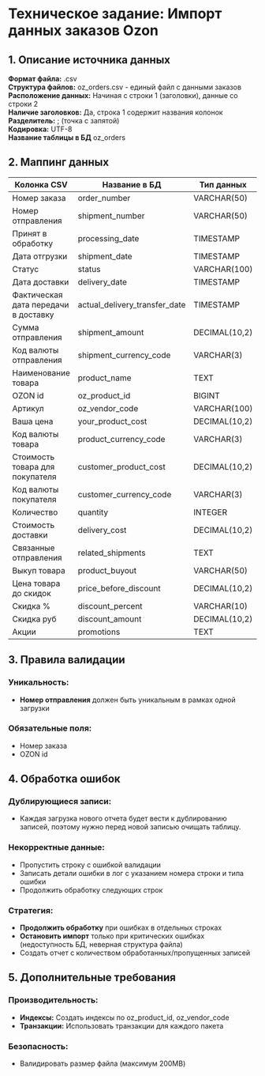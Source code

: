 # Техническое задание: Импорт данных заказов Ozon

## 1. Описание источника данных

**Формат файла:** .csv  
**Структура файлов:** oz_orders.csv - единый файл с данными заказов  
**Расположение данных:** Начиная с строки 1 (заголовки), данные со строки 2  
**Наличие заголовков:** Да, строка 1 содержит названия колонок  
**Разделитель:** ; (точка с запятой)  
**Кодировка:** UTF-8  
**Название таблицы в БД** oz_orders

## 2. Маппинг данных

| Колонка CSV | Название в БД | Тип данных | Обязательность |
|-------------|---------------|------------|----------------|
| Номер заказа | order_number | VARCHAR(50) | Обязательно |
| Номер отправления | shipment_number | VARCHAR(50) | Обязательно |
| Принят в обработку | processing_date | TIMESTAMP | Необязательно |
| Дата отгрузки | shipment_date | TIMESTAMP | Необязательно |
| Статус | status | VARCHAR(100) | Необязательно |
| Дата доставки | delivery_date | TIMESTAMP | Необязательно |
| Фактическая дата передачи в доставку | actual_delivery_transfer_date | TIMESTAMP | Необязательно |
| Сумма отправления | shipment_amount | DECIMAL(10,2) | Необязательно |
| Код валюты отправления | shipment_currency_code | VARCHAR(3) | Необязательно |
| Наименование товара | product_name | TEXT | Необязательно |
| OZON id | oz_product_id | BIGINT | Обязательно |
| Артикул | oz_vendor_code | VARCHAR(100) | Обязательно |
| Ваша цена | your_product_cost | DECIMAL(10,2) | Необязательно |
| Код валюты товара | product_currency_code | VARCHAR(3) | Необязательно |
| Стоимость товара для покупателя | customer_product_cost | DECIMAL(10,2) | Необязательно |
| Код валюты покупателя | customer_currency_code | VARCHAR(3) | Необязательно |
| Количество | quantity | INTEGER | Необязательно |
| Стоимость доставки | delivery_cost | DECIMAL(10,2) | Необязательно |
| Связанные отправления | related_shipments | TEXT | Необязательно |
| Выкуп товара | product_buyout | VARCHAR(50) | Необязательно |
| Цена товара до скидок | price_before_discount | DECIMAL(10,2) | Необязательно |
| Скидка % | discount_percent | VARCHAR(10) | Необязательно |
| Скидка руб | discount_amount | DECIMAL(10,2) | Необязательно |
| Акции | promotions | TEXT | Необязательно |

## 3. Правила валидации

### Уникальность:
- **Номер отправления** должен быть уникальным в рамках одной загрузки

### Обязательные поля:
- Номер заказа
- OZON id

## 4. Обработка ошибок

### Дублирующиеся записи:
- Каждая загрузка нового отчета будет вести к дублированию записей, поэтому нужно перед новой записью очищать таблицу.

### Некорректные данные:
- Пропустить строку с ошибкой валидации
- Записать детали ошибки в лог с указанием номера строки и типа ошибки
- Продолжить обработку следующих строк

### Стратегия:
- **Продолжить обработку** при ошибках в отдельных строках
- **Остановить импорт** только при критических ошибках (недоступность БД, неверная структура файла)
- Создать отчет с количеством обработанных/пропущенных записей

## 5. Дополнительные требования

### Производительность:
- **Индексы:** Создать индексы по oz_product_id, oz_vendor_code
- **Транзакции:** Использовать транзакции для каждого пакета

### Безопасность:
- Валидировать размер файла (максимум 200MB)